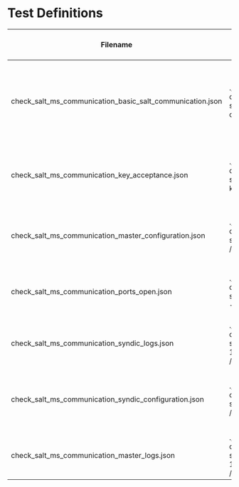 # Test Definitions

| Filename | Command | Path | Timeout | Description | Return Code Enabled | Return Code Value | Output Enabled | Output Value | Timeout Enabled | Additional Check Enabled | Additional Check Value 1 |
|---|---|---|---|---|---|---|---|---|---|---|---|
| check_salt_ms_communication_basic_salt_communication.json | ./docker-compose.sh exec salt_syndic1 salt-call test.ping | NA | 3000 | Check basic Salt communication: This should return True if Salt is functioning correctly on the syndic. | true | 0 | true | True | false | false |  |
| check_salt_ms_communication_key_acceptance.json | ./docker-compose.sh exec salt_master salt-key -L | NA | 3000 | Check key acceptance: Check if the syndic's key is in the 'Accepted Keys' list. | true | 0 | true | salt_syndic[1-2] | false | false |  |
| check_salt_ms_communication_master_configuration.json | ./docker-compose.sh exec salt_master cat /etc/salt/master | NA | 1000 | Check master configuration: Ensure that order_masters is set to True on the master. | true | 0 | true | order_masters:.*True | false | false |  |
| check_salt_ms_communication_ports_open.json | ./docker-compose.sh exec salt_master netstat -tulpn | NA | 1000 | Check that the necessary ports (typically 4505 and 4506) are open. | true | 0 | true | .*4505|4506.* | false | false |  |
| check_salt_ms_communication_syndic_logs.json | ./docker-compose.sh exec salt_syndic1 tail -n 100 /var/log/salt/syndic | NA | 2000 | Check syndic logs for more detailed error messages. | true | 0 | true | ^!.*(ERROR|CRITICAL).* | false | false |  |
| check_salt_ms_communication_syndic_configuration.json | ./docker-compose.sh exec salt_syndic1 cat /etc/salt/master | NA | 3000 | Check syndic configuration: Check if syndic_master is correctly set to the master's address. | true | 0 | true | syndic_master:.*True | false | false |  |
| check_salt_ms_communication_master_logs.json | ./docker-compose.sh exec salt_master tail -n 100 /var/log/salt/master | NA | 2000 | Check master logs for any related errors. | true | 0 | true | ^(?!.*(ERROR|CRITICAL)).* | false | false |  |
